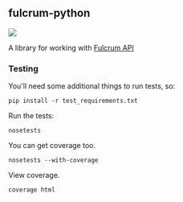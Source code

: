 ## fulcrum-python

<img src="https://api.travis-ci.org/JasonSanford/fulcrum-python.png">

A library for working with [Fulcrum API](http://fulcrumapp.com/developers/api/)

### Testing

You'll need some additional things to run tests, so:

    pip install -r test_requirements.txt

Run the tests:

    nosetests

You can get coverage too.

    nosetests --with-coverage

View coverage.

    coverage html
